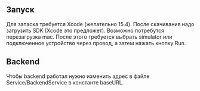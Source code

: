 ## Запуск

Для запаска требуется Xcode (желательно 15.4). После скачивания надо загрузить SDK (Xcode это предложет). Возможно потребутся перезагрузка mac. После этого требуется выбрать simulator или подключенное устройство через провод, а затем нажать кнопку Run.

## Backend
Чтобы backend работал нужно изменить адрес в файле Service/BackendService в константе baseURL. 

